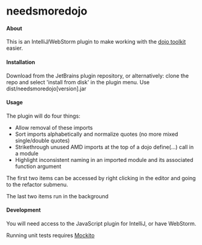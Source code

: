 needsmoredojo
=============

#### About

This is an IntelliJ/WebStorm plugin to make working with the [dojo toolkit](http://dojotoolkit.org//) easier. 

#### Installation

Download from the JetBrains plugin repository, or alternatively: clone the repo and select 'install from disk' in the plugin menu. Use dist/needsmoredojo[version].jar

#### Usage

The plugin will do four things:
- Allow removal of these imports
- Sort imports alphabetically and normalize quotes (no more mixed single/double quotes)
- Strikethrough unused AMD imports at the top of a dojo define(...) call in a module
- Highlight inconsistent naming in an imported module and its associated function argument

The first two items can be accessed by right clicking in the editor and going to the refactor submenu. 

The last two items run in the background

#### Development

You will need access to the JavaScript plugin for IntelliJ, or have WebStorm. 

Running unit tests requires [Mockito](https://code.google.com/p/mockito/)
